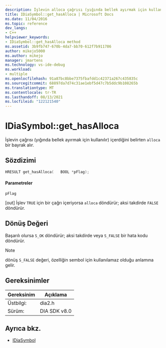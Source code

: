 ```yaml
---
description: İşlevin alloca çağrısı (yığında bellek ayırmak için kullanılır) içerdiğini belirten bir bayrak alır.
title: IDiaSymbol::get_hasAlloca | Microsoft Docs
ms.date: 11/04/2016
ms.topic: reference
dev_langs:
- C++
helpviewer_keywords:
- IDiaSymbol::get_hasAlloca method
ms.assetid: 3b9fb747-670b-4da7-bb70-612f7b911786
author: mikejo5000
ms.author: mikejo
manager: jmartens
ms.technology: vs-ide-debug
ms.workload:
- multiple
ms.openlocfilehash: 91a87bc8bbe7375fbafdd1c42371a267c435835c
ms.sourcegitcommit: 68897da7d74c31ae1ebf5d47c7b5ddc9b108265b
ms.translationtype: MT
ms.contentlocale: tr-TR
ms.lasthandoff: 08/13/2021
ms.locfileid: "122121540"
---
```

# <a name="idiasymbolget_hasalloca"></a>IDiaSymbol::get_hasAlloca
İşlevin çağrısı (yığında bellek ayırmak için kullanılır) içerdiğini belirten `alloca` bir bayrak alır.

## <a name="syntax"></a>Sözdizimi

```cpp
HRESULT get_hasAlloca(   BOOL *pFlag);
```

#### <a name="parameters"></a>Parametreler
 `pFlag`

[out] İşlev `TRUE` için bir çağrı içeriyorsa `alloca` döndürür; aksi takdirde `FALSE` döndürür.

## <a name="return-value"></a>Dönüş Değeri
 Başarılı olursa `S_OK` döndürür; aksi takdirde veya `S_FALSE` bir hata kodu döndürür.

> [!NOTE]
> dönüş `S_FALSE` değeri, özelliğin sembol için kullanılamaz olduğu anlamına gelir.

## <a name="requirements"></a>Gereksinimler

|Gereksinim|Açıklama|
|-----------------|-----------------|
|Üstbilgi:|dia2.h|
|Sürüm:|DIA SDK v8.0|

## <a name="see-also"></a>Ayrıca bkz.
- [IDiaSymbol](../../debugger/debug-interface-access/idiasymbol.md)
